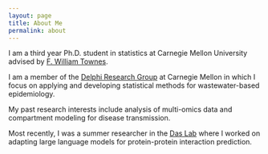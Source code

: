 ```yaml
---
layout: page
title: About Me
permalink: about
---
```


I am a third year Ph.D. student in statistics at Carnegie Mellon University advised by [F. William Townes](https://www.cmu.edu/dietrich/statistics-datascience/research/members/will-townes.html).

I am a member of the [Delphi Research Group](https://delphi.cmu.edu) at Carnegie Mellon in which I focus on applying and developing statistical methods for wastewater-based epidemiology. 

My past research interests include analysis of multi-omics data and compartment modeling for disease transmission.

Most recently, I was a summer researcher in the [Das Lab](https://www.jishnulab.org) where I worked on adapting large language models for protein-protein interaction prediction.


